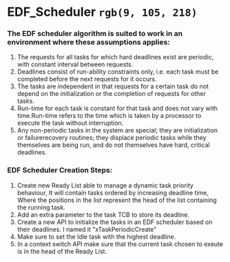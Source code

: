 # EDF_Scheduler `rgb(9, 105, 218)`
### The EDF scheduler algorithm is suited to work in an environment where these assumptions applies:
  1) The requests for all tasks for which hard deadlines exist are periodic, with constant interval between requests.
  2) Deadlines consist of run-ability constraints only, i.e. each task must be completed before the next requests for it occurs.
  3) The tasks are independent in that requests for a certain task do not depend on the initialization or the completion of requests for other tasks.
  4) Run-time for each task is constant for that task and does not vary with time.Run-time refers to the time which is taken by a processor to execute the task without interruption.
  5) Any non-periodic tasks in the system are special; they are initialization or failurerecovery routines; they displace periodic tasks while they themselves are being run, and do not themselves have hard, critical deadlines.
### EDF Scheduler Creation Steps:
  1) Create new Ready List able to manage a dynamic task priority behaviour, It will contain tasks ordered by increasing deadline time, Where the positions in the list represent the head of the list containing the running task.
  2) Add an extra parameter to the task TCB to store its deadline.
  3) Create a new API to initialize the tasks in an EDF scheduler based on their deadlines. I named it "xTaskPeriodicCreate"
  4) Make sure to set the Idle task with the highest deadline.
  5) In a context switch API make sure that the current task chosen to exeute is in the head of the Ready List.

